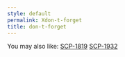 ```yaml
---
style: default
permalink: Xdon-t-forget
title: don-t-forget
---
```

You may also like:
[SCP-1819](http://scp-wiki.net/scp-1819)
[SCP-1932](http://scp-wiki.net/scp-1932)
